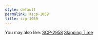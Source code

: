 ```yaml
---
style: default
permalink: Xscp-1059
title: scp-1059
---
```

You may also like:
[SCP-2958](http://scp-wiki.net/scp-2958)
[Skipping Time](http://scp-wiki.net/skipping-time)